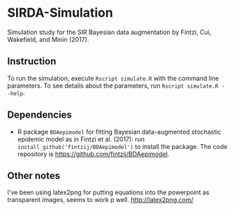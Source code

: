 # SIRDA-Simulation

Simulation study for the SIR Bayesian data augmentation by Fintzi, Cui, Wakefield, and Minin (2017). 

## Instruction

To run the simulation, execute `Rscript simulate.R` with the command line parameters. To see details about the parameters, run `Rscript simulate.R --help`.

## Dependencies 

- R package `BDAepimodel` for fitting Bayesian data-augmented stochastic epidemic model as in Fintzi et al. (2017): run `install_github('fintzij/BDAepimodel')` to install the package. The code repository is https://github.com/fintzij/BDAepimodel.

## Other notes

I've been using latex2png for putting equations into the powerpoint as transparent images, seems to work p well. 
http://latex2png.com/

